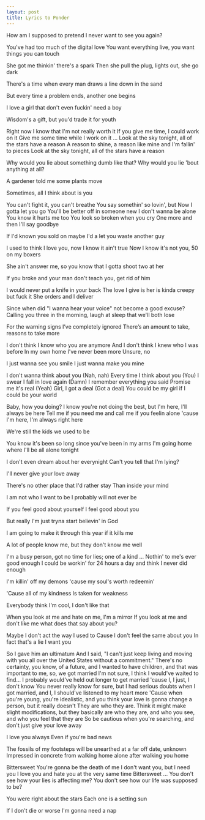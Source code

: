 ```yaml
---
layout: post
title: Lyrics to Ponder
---
```


How am I supposed to pretend
I never want to see you again?

You've had too much of the digital love
You want everything live, you want things you can touch

She got me thinkin' there's a spark
Then she pull the plug, lights out, she go dark

There's a time when every man draws a line down in the sand

But every time a problem ends, another one begins

I love a girl that don't even fuckin' need a boy

Wisdom's a gift, but you'd trade it for youth

Right now I know that I'm not really worth it
If you give me time, I could work on it
Give me some time while I work on it
...
Look at the sky tonight, all of the stars have a reason
A reason to shine, a reason like mine and I'm fallin' to pieces
Look at the sky tonight, all of the stars have a reason

Why would you lie about something dumb like that?
Why would you lie 'bout anything at all?

A gardener told me some plants move

Sometimes, all I think about is you

You can't fight it, you can't breathe
You say somethin' so lovin', but
Now I gotta let you go
You'll be better off in someone new
I don't wanna be alone
You know it hurts me too
You look so broken when you cry
One more and then I'll say goodbye

If I'd known you sold on maybe
I'd a let you waste another guy

I used to think I love you, now I know it ain't true
Now I know it's not you, 50 on my boxers

She ain't answer me, so you know that I gotta shoot two at her

If you broke and your man don't teach you, get rid of him

I would never put a knife in your back
The love I give is her is kinda creepy but fuck it
She orders and I deliver

Since when did "I wanna hear your voice" not become a good excuse?
Calling you three in the morning, laugh at sleep that we'll both lose

For the warning signs I’ve completely ignored
There’s an amount to take, reasons to take more

I don't think I know who you are anymore
And I don't think I knew who I was before
In my own home I've never been more
Unsure, no

I just wanna see you smile
I just wanna make you mine

I don't wanna think about you (Nah, nah)
Every time I think about you (You)
I swear I fall in love again (Damn)
I remember everything you said
Promise me it's real (Yeah)
Girl, I got a deal (Got a deal)
You could be my girl if I could be your world

Baby, how you doing? I know you're not doing the best, but I'm here, I'll always be here
Tell me if you need me and call me if you feelin alone 'cause I'm here, I'm always right here

We're still the kids we used to be

You know it's been so long since you've been in my arms
I'm going home where I'll be all alone tonight

I don't even dream about her everynight
Can't you tell that I'm lying?

I'll never give your love away

There's no other place that I'd rather stay
Than inside your mind

I am not who I want to be
I probably will not ever be

If you feel good about yourself
I feel good about you

But really I'm just tryna start believin' in God

I am going to make it through this year if it kills me

A lot of people know me, but they don't know me well

I'm a busy person, got no time for lies; one of a kind
...
Nothin' to me's ever good enough
I could be workin' for 24 hours a day and think I never did enough

I'm killin' off my demons 'cause my soul's worth redeemin'

'Cause all of my kindness
Is taken for weakness

Everybody think I'm cool, I don't like that

When you look at me and hate on me, I'm a mirror
If you look at me and don't like me what does that say about you?

Maybe I don't act the way I used to
Cause I don't feel the same about you
In fact that's a lie
I want you

So I gave him an ultimatum
And I said, "I can't just keep living and moving with you all over the United States without a commitment."
There's no certainty, you know, of a future, and I wanted to have children, and that was important to me, so, we got married
I'm not sure, I think I would've waited to find...
I probably would've held out longer to get married 'cause I, I just, I don't know
You never really know for sure, but I had serious doubts when I got married, and I, I should've listened to my heart more
'Cause when you're young, you're idealistic, and you think your love is gonna change a person, but it really doesn't
They are who they are. Think it might make slight modifications, but they basically are who they are, and who you see, and who you feel that they are
So be cautious when you're searching, and don't just give your love away

I love you always
Even if you're bad news

The fossils of my footsteps will be unearthed at a far off date, unknown
Impressed in concrete from walking home alone after walking you home

Bittersweet
You're gonna be the death of me
I don't want you, but I need you
I love you and hate you at the very same time
Bittersweet
...
You don't see how your lies is affecting me?
You don't see how our life was supposed to be?

You were right about the stars
Each one is a setting sun

If I don't die or worse
I'm gonna need a nap
